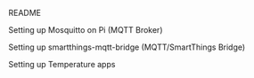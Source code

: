 README

Setting up Mosquitto on Pi (MQTT Broker)

Setting up smartthings-mqtt-bridge (MQTT/SmartThings Bridge)

Setting up Temperature apps 
